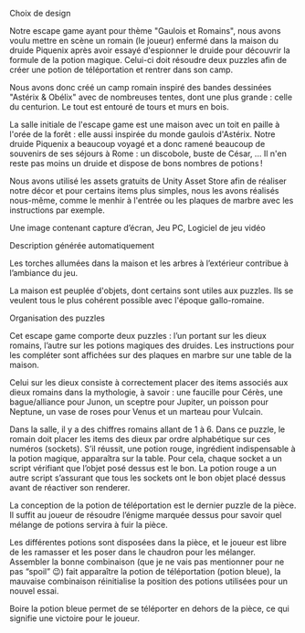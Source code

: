 Choix de design 

Notre escape game ayant pour thème "Gaulois et Romains", nous avons voulu mettre en scène un romain (le joueur) enfermé dans la maison du druide Piquenix après avoir essayé d'espionner le druide pour découvrir la formule de la potion magique. Celui-ci doit résoudre deux puzzles afin de créer une potion de téléportation et rentrer dans son camp. 

Nous avons donc créé un camp romain inspiré des bandes dessinées "Astérix & Obélix" avec de nombreuses tentes, dont une plus grande : celle du centurion. Le tout est entouré de tours et murs en bois. 



La salle initiale de l'escape game est une maison avec un toit en paille à l'orée de la forêt : elle aussi inspirée du monde gaulois d'Astérix. Notre druide Piquenix a beaucoup voyagé et a donc ramené beaucoup de souvenirs de ses séjours à Rome : un discobole, buste de César, ... Il n'en reste pas moins un druide et dispose de bons nombres de potions !  



Nous avons utilisé les assets gratuits de Unity Asset Store afin de réaliser notre décor et pour certains items plus simples, nous les avons réalisés nous-même, comme le menhir à l'entrée ou les plaques de marbre avec les instructions par exemple. 

Une image contenant capture d’écran, Jeu PC, Logiciel de jeu vidéo

Description générée automatiquement 

Les torches allumées dans la maison et les arbres à l’extérieur contribue à l’ambiance du jeu. 



La maison est peuplée d'objets, dont certains sont utiles aux puzzles. Ils se veulent tous le plus cohérent possible avec l'époque gallo-romaine. 

 

 

Organisation des puzzles 

Cet escape game comporte deux puzzles : l’un portant sur les dieux romains, l’autre sur les potions magiques des druides. Les instructions pour les compléter sont affichées sur des plaques en marbre sur une table de la maison. 

 

Celui sur les dieux consiste à correctement placer des items associés aux dieux romains dans la mythologie, à savoir : une faucille pour Cérès, une bague/alliance pour Junon, un sceptre pour Jupiter, un poisson pour Neptune, un vase de roses pour Venus et un marteau pour Vulcain.  

Dans la salle, il y a des chiffres romains allant de 1 à 6. Dans ce puzzle, le romain doit placer les items des dieux par ordre alphabétique sur ces numéros (sockets). S’il réussit, une potion rouge, ingrédient indispensable à la potion magique, apparaîtra sur la table. Pour cela, chaque socket a un script vérifiant que l’objet posé dessus est le bon. La potion rouge a un autre script s’assurant que tous les sockets ont le bon objet placé dessus avant de réactiver son renderer.  

La conception de la potion de téléportation est le dernier puzzle de la pièce. Il suffit au joueur de résoudre l’énigme marquée dessus pour savoir quel mélange de potions servira à fuir la pièce.  

Les différentes potions sont disposées dans la pièce, et le joueur est libre de les ramasser et les poser dans le chaudron pour les mélanger. Assembler la bonne combinaison (que je ne vais pas mentionner pour ne pas “spoil” 😉) fait apparaître la potion de téléportation (potion bleue), la mauvaise combinaison réinitialise la position des potions utilisées pour un nouvel essai. 

Boire la potion bleue permet de se téléporter en dehors de la pièce, ce qui signifie une victoire pour le joueur. 
